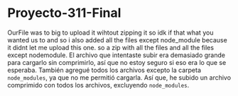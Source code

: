 # Proyecto-311-Final
OurFile was to big to upload it wihtout zipping it so idk if that what you wanted us to and so i also added all the files except node_module because it didnt let me upload this one. so a zip with all the files and all the files except nodemodule.
El archivo que intentaste subir era demasiado grande para cargarlo sin comprimirlo, así que no estoy seguro si eso era lo que se esperaba. También agregué todos los archivos excepto la carpeta `node_modules`, ya que no me permitió cargarla. Así que, he subido un archivo comprimido con todos los archivos, excluyendo `node_modules`.
